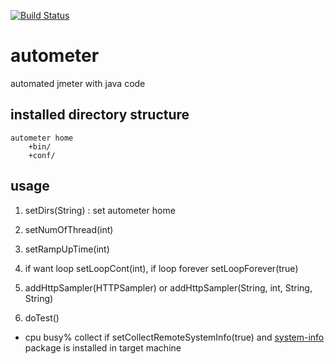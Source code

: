 [![Build Status](https://travis-ci.org/angelndevil2/autometer.svg?branch=master)](https://travis-ci.org/angelndevil2/autometer)

# autometer
automated jmeter with java code

## installed directory structure

    autometer home
        +bin/
        +conf/

## usage

1. setDirs(String) : set autometer home

2. setNumOfThread(int)

3. setRampUpTime(int)

4. if want loop setLoopCont(int), if loop forever setLoopForever(true)

4. addHttpSampler(HTTPSampler) or addHttpSampler(String, int, String, String)

5. doTest()

* cpu busy% collect if setCollectRemoteSystemInfo(true) and [system-info](https://github.com/angelndevil2/system-info) package is installed in target machine
